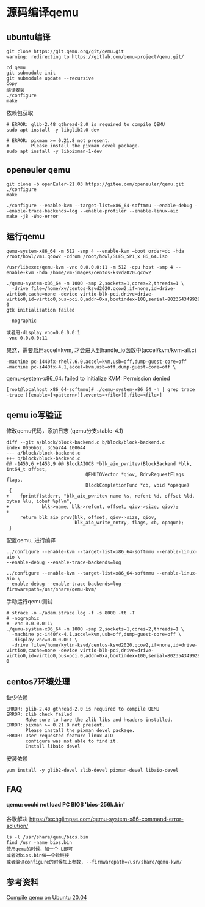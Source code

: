 # 源码编译qemu

## ubuntu编译

```
git clone https://git.qemu.org/git/qemu.git
warning: redirecting to https://gitlab.com/qemu-project/qemu.git/

cd qemu
git submodule init
git submodule update --recursive
Copy
编译安装
./configure
make
```

依赖包获取
```
# ERROR: glib-2.48 gthread-2.0 is required to compile QEMU
sudo apt install -y libglib2.0-dev

# ERROR: pixman >= 0.21.8 not present.
#        Please install the pixman devel package.
sudo apt install -y libpixman-1-dev
```

## openeuler qemu

```
git clone -b openEuler-21.03 https://gitee.com/openeuler/qemu.git
./configure
make

./configure --enable-kvm --target-list=x86_64-softmmu --enable-debug --enable-trace-backends=log --enable-profiler --enable-linux-aio
make -j8 -Wno-error
```

## 运行qemu

```
qemu-system-x86_64 -m 512 -smp 4 --enable-kvm –boot order=dc -hda /root/howl/vm1.qcow2 -cdrom /root/howl/SLES_SP1_x 86_64.iso

/usr/libexec/qemu-kvm -vnc 0.0.0.0:11 -m 512 -cpu host -smp 4 --enable-kvm -hda /home/vm-images/centos-ksvd2020.qcow2

./qemu-system-x86_64 -m 1000 -smp 2,sockets=1,cores=2,threads=1 \
  -drive file=/home/xy/centos-ksvd2020.qcow2,if=none,id=drive-virtio0,cache=none -device virtio-blk-pci,drive=drive-virtio0,id=virtio0,bus=pci.0,addr=0xa,bootindex=100,serial=8023543499286-0
gtk initialization failed

 -nographic 

或者用-display vnc=0.0.0.0:1
-vnc 0.0.0.0:11
```

果然，需要启用accel=kvm, 才会进入到handle_io函数中(accel/kvm/kvm-all.c)
```
-machine pc-i440fx-rhel7.6.0,accel=kvm,usb=off,dump-guest-core=off
-machine pc-i440fx-4.1,accel=kvm,usb=off,dump-guest-core=off \
```

qemu-system-x86_64: failed to initialize KVM: Permission denied

```
[root@localhost x86_64-softmmu]# ./qemu-system-x86_64 -h | grep trace
-trace [[enable=]<pattern>][,events=<file>][,file=<file>]
```

## qemu io写验证

修改qemu代码，添加日志
(qemu分支stable-4.1)
```
diff --git a/block/block-backend.c b/block/block-backend.c
index 0056b52..3c5a744 100644
--- a/block/block-backend.c
+++ b/block/block-backend.c
@@ -1450,6 +1453,9 @@ BlockAIOCB *blk_aio_pwritev(BlockBackend *blk, int64_t offset,
                             QEMUIOVector *qiov, BdrvRequestFlags flags,
                             BlockCompletionFunc *cb, void *opaque)
 {
+    fprintf(stderr, "blk_aio_pwritev name %s, refcnt %d, offset %ld, bytes %lu, iobuf %p!\n",
+            blk->name, blk->refcnt, offset, qiov->size, qiov);
+
     return blk_aio_prwv(blk, offset, qiov->size, qiov,
                         blk_aio_write_entry, flags, cb, opaque);
 }
```

配置qemu, 进行编译
```
../configure --enable-kvm --target-list=x86_64-softmmu --enable-linux-aio \
--enable-debug --enable-trace-backends=log

../configure --enable-kvm --target-list=x86_64-softmmu --enable-linux-aio \
--enable-debug --enable-trace-backends=log --firmwarepath=/usr/share/qemu-kvm/
```

手动运行qemu测试
```
# strace -o ~/adam.strace.log -f -s 8000 -tt -T
# -nographic
# -vnc 0.0.0.0:1\
./qemu-system-x86_64 -m 1000 -smp 2,sockets=1,cores=2,threads=1 \
  -machine pc-i440fx-4.1,accel=kvm,usb=off,dump-guest-core=off \
  -display vnc=0.0.0.0:1 \
  -drive file=/home/kylin-ksvd/centos-ksvd2020.qcow2,if=none,id=drive-virtio0,cache=none -device virtio-blk-pci,drive=drive-virtio0,id=virtio0,bus=pci.0,addr=0xa,bootindex=100,serial=8023543499286-0
```

## centos7环境处理

缺少依赖
```
ERROR: glib-2.40 gthread-2.0 is required to compile QEMU
ERROR: zlib check failed
       Make sure to have the zlib libs and headers installed.
ERROR: pixman >= 0.21.8 not present.
       Please install the pixman devel package.
ERROR: User requested feature linux AIO
       configure was not able to find it.
       Install libaio devel
```

安装依赖
```
yum install -y glib2-devel zlib-devel pixman-devel libaio-devel
```

## FAQ

#### qemu: could not load PC BIOS 'bios-256k.bin'

谷歌解决
https://techglimpse.com/qemu-system-x86-command-error-solution/
```
ls -l /usr/share/qemu/bios.bin
find /usr -name bios.bin
使用qemu的时候，加一个-L即可
或者对bios.bin做一个软链接
或者编译configure的时候加上参数, --firmwarepath=/usr/share/qemu-kvm/
```

## 参考资料

[Compile qemu on Ubuntu 20.04](https://bevisy.github.io/p/compile-qemu-on-ubuntu-20.04/)
